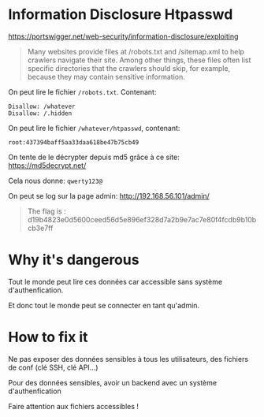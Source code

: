 # Information Disclosure Htpasswd

https://portswigger.net/web-security/information-disclosure/exploiting

> Many websites provide files at /robots.txt and /sitemap.xml to help crawlers navigate their site. Among other things, these files often list specific directories that the crawlers should skip, for example, because they may contain sensitive information.

On peut lire le fichier `/robots.txt`. Contenant:
```
Disallow: /whatever
Disallow: /.hidden
```

On peut lire le fichier `/whatever/htpasswd`, contenant:
```
root:437394baff5aa33daa618be47b75cb49
```

On tente de le décrypter depuis md5 grâce à ce site: \
https://md5decrypt.net/

Cela nous donne: `qwerty123@`

On peut se log sur la page admin: http://192.168.56.101/admin/

> The flag is : d19b4823e0d5600ceed56d5e896ef328d7a2b9e7ac7e80f4fcdb9b10bcb3e7ff

# Why it's dangerous

Tout le monde peut lire ces données car accessible sans système d'authenfication.

Et donc tout le monde peut se connecter en tant qu'admin.

# How to fix it

Ne pas exposer des données sensibles à tous les utilisateurs, des fichiers de conf (clé SSH, clé API...)

Pour des données sensibles, avoir un backend avec un système d'authenfication

Faire attention aux fichiers accessibles !
